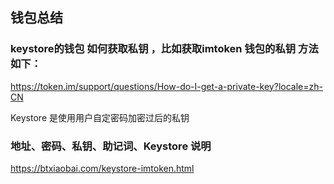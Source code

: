 

## 钱包总结

### keystore的钱包 如何获取私钥 ，比如获取imtoken 钱包的私钥 方法如下：
https://token.im/support/questions/How-do-I-get-a-private-key?locale=zh-CN

Keystore 是使用用户自定密码加密过后的私钥

### 地址、密码、私钥、助记词、Keystore 说明
https://btxiaobai.com/keystore-imtoken.html
